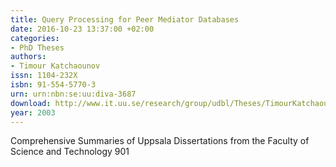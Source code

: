 ```yaml
---
title: Query Processing for Peer Mediator Databases
date: 2016-10-23 13:37:00 +02:00
categories:
- PhD Theses
authors:
- Timour Katchaounov
issn: 1104-232X
isbn: 91-554-5770-3
urn: urn:nbn:se:uu:diva-3687
download: http://www.it.uu.se/research/group/udbl/Theses/TimourKatchaounovPhD.pdf
year: 2003
---
```


Comprehensive Summaries of Uppsala Dissertations from the Faculty of Science and Technology 901
